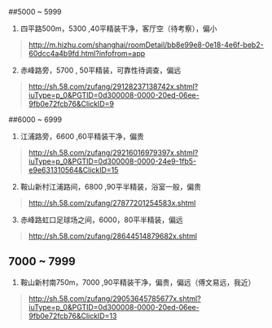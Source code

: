 
##5000 ~ 5999 
1. 四平路500m，5300 ,40平精装干净，客厅空（待考察），偏小
> http://m.hizhu.com/shanghai/roomDetail/bb8e99e8-0e18-4e6f-beb2-60dcc4a4b9fd.html?infofrom=app

2. 赤峰路旁，5700 , 50平精装，可靠性待调查，偏远
> http://sh.58.com/zufang/29128237138742x.shtml?iuType=p_0&PGTID=0d300008-0000-20ed-06ee-9fb0e72fcb76&ClickID=9

##6000 ~ 6999 
1.  江浦路旁，6600 ,60平精装干净，偏贵
> http://sh.58.com/zufang/29216016979397x.shtml?iuType=p_0&PGTID=0d300008-0000-24e9-1fb5-e9e631310564&ClickID=15

2. 鞍山新村江浦路间，6800 ,90平半精装，浴室一般，偏贵
> http://sh.58.com/zufang/27877201254583x.shtml

3. 赤峰路虹口足球场之间，6000，80平半精装，偏远
> http://sh.58.com/zufang/28644514879682x.shtml

## 7000 ~ 7999
1. 鞍山新村南750m，7000 ,90平精装干净，偏贵，偏远（傅文易远，我近）
> http://sh.58.com/zufang/29053645785677x.shtml?iuType=p_0&PGTID=0d300008-0000-20ed-06ee-9fb0e72fcb76&ClickID=13
